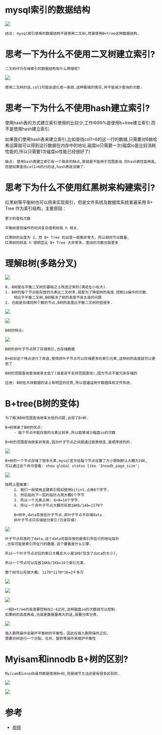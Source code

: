 # mysql索引的数据结构

![](../pics/索引可能用到的数据结构.png)

    结论: mysql索引使用的数据结构不是使用二叉树,而是使用B+tree这种数据结构.

# 思考一下为什么不使用二叉树建立索引?

    二叉树作为存储索引的数据结构有什么弊端呢?

![](../pics/如果使用二叉树作为存储索引的数据结构,这里是使用col1作为索引.png)

    使用二叉树的话,col1可能会退化成一条链,这种极端的情况,并不能减少查询的次数.

# 思考一下为什么不使用hash建立索引?

使用hash表的方式建立索引使用的比较少,工作中99%是使用b+tree建立索引.而不是使用hash建立索引.

如果我们使用hash表来建立索引,比如查找col1=6的这一行的数据,只需要对6做哈希运算就可以得到这行数据在内存中的地址,磁盘io只需要一次(磁盘io是比较消耗性能的,所以只需要1次磁盘io性能已经很好了)

    缺点: 使用hash表建立索引有一个致命的缺点,那就是不能用于范围查询.你hash表性能再高,但是如果查找col1>6的行的话,hash表就没辙了.

# 思考下为什么不使用红黑树来构建索引?

红黑树等平衡树也可以用来实现索引，但是文件系统及数据库系统普遍采用 B+ Tree 作为索引结构，主要原因：

    更少的查找次数

    平衡树查找操作的时间复杂度和树高 h 相关.

    红黑树的出度为 2，而 B+ Tree 的出度一般都非常大，所以相同节点数量,
    红黑树的树高 h 很明显比 B+ Tree 大非常多，查找的次数也就更多

# 理解B树(多路分叉)

![](../pics/b树结构.png)

    0. B树是在平衡二叉树的基础之上改进过来的(满足左小右大).
    1. B树的每个节点能存放的元素比二叉树多.就是为了降低树的高度.控制io操作的次数.
        相比于平衡二叉树,B树解决了树的高度不会太高的问题
    2. 也就是存储同样个数的节点,B树的高度比平衡二叉树的低很多.

![](../pics/二叉树为什么比B树查询的磁盘io更多呢.png)

![](../pics/二叉树为什么比B树查询的磁盘io更多呢02.png)
    
    B树的特点:

![](../pics/b树的特点.png)

    B树的非叶子节点除了存储索引,也存储数据
    
    B+树对这个特点进行了改造,使得非叶子节点可以存储更多的索引元素,这样树的高度就可以更低了
    
    B树的范围查询查询效率太低了(或者说不支持范围查找),因为节点不是冗余存储的

    应用: B树在大块数据的读上有明显的优势,所以普遍运用于数据库和文件系统.

# B+tree(B树的变体)

    为了解决B树范围查询效率太低的问题,出现了B+树.
    
    B+树继承了B树的优点:
        - 每个节点中能存放的元素比较多,所以能够减少磁盘io的次数
    
    B+树的范围查询效率非常高,因为叶子节点之间是通过链表相连,是顺序排列的.

![](../pics/B+树的样子.png)

    B+树的一个节点存储了很多元素,mysql官方给每个节点设置了大小限制默认大概为16K,
    可以通过这个命令查看: show global status like 'Innodb_page_size'; 

![](../pics/b+tree每个节点存储多少个索引元素01.png)

    按照上图推算:
        1. 我们一般使用主键索引假如使用bitint.占用8个字节.
        2. 然后指向下一层的指针占用大概6个字节
        3. 所以一个元素占用: 6+8=14个字节.
        4. 所以一个非叶子节点大概可存放16Kb/14b=1170个

        B+树中,data存放在叶子节点.非叶子节点不存储data.
        非叶子节点只存储部分索引(冗余存储)

![](../pics/b+tree每个节点存储多少个索引元素02.png)

    叶子节点存放的了data,这个data可能存放的是索引所在行的地址指针
    ,也有可能是索引所在行的数据.这个要看是什么引擎.
    
    所以一个叶子节点对应的索引大概总大小是1KB(包含了data的大小),
    
    所以一个节点可以存放16Kb/1Kb=16个索引元素.
    
    整个树可以存放大概: 1170*1170*16=2千多万

![](../pics/b+tree每个节点存储多少个索引元素03.png)

![](../pics/b+tree每个节点存储多少个索引元素04.png)

![](../pics/高度为3的B+树为什么只2次磁盘io就可以找打数据.png)

    一般b+tree的高度要控制在2-4之间,这样磁盘io的次数就可以控制.
    如果树的高度再高,也就是数据量再大的话,就要分库分表.

![](../pics/b+tree是如何满足范围查询的.png)

    插入删除操作会破坏平衡树的平衡性，因此在插入删除操作之后，
    需要对树进行一个分裂、合并、旋转等操作来维护平衡性

# Myisam和innodb B+树的区别?

    Myisam和innodb虽然都是使用B+树,但是细节方法还是有很多区别的.

![](../pics/Myisam和innodb虽然都是使用B+树,但是细节方法还是有很多区别的01.png)

![](../pics/Myisam和innodb虽然都是使用B+树,但是细节方法还是有很多区别的02.png)

# 参考

- [视频](https://www.bilibili.com/video/av70678432?p=5)

